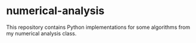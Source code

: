 # numerical-analysis

This repository contains Python implementations for some algorithms from my numerical analysis class.
